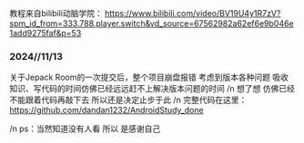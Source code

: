 教程来自bilibili动脑学院：
https://www.bilibili.com/video/BV19U4y1R7zV?spm_id_from=333.788.player.switch&vd_source=67562982a62ef6e9b046e1add9275faf&p=53


### 2024//11/13
关于Jepack Room的一次提交后，整个项目崩盘报错 考虑到版本各种问题 吸收知识、写代码的时间仿佛已经远远赶不上解决版本问题的时间 /n
想了想 仿佛已经不能跟着代码再敲下去  所以还是决定止步于此 /n
完整代码在这里：https://github.com/dandan1232/AndroidStudy_done

/n
ps：当然知道没有人看 所以 是感谢自己
